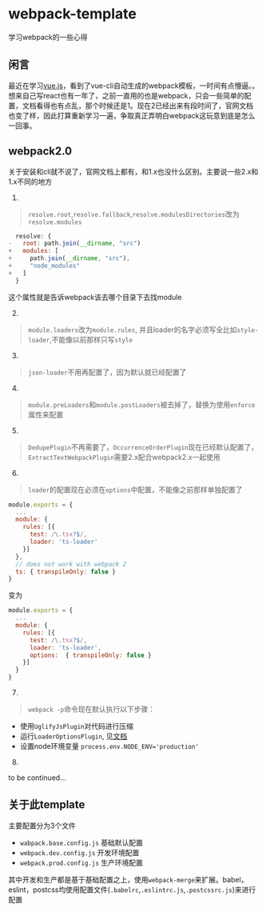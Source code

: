 # webpack-template
学习webpack的一些心得

## 闲言
最近在学习[vue.js](http://cn.vuejs.org/)，看到了vue-cli自动生成的webpack模板，一时间有点懵逼。。想来自己写react也有一年了，之前一直用的也是webpack，只会一些简单的配置，文档看得也有点乱，那个时候还是1。现在2已经出来有段时间了，官网文档也变了样，因此打算重新学习一遍，争取真正弄明白webpack这玩意到底是怎么一回事。

## webpack2.0
关于安装和cli就不说了，官网文档上都有，和1.x也没什么区别。主要说一些2.x和1.x不同的地方

1.
> `resolve.root`,`resolve.fallback`,`resolve.modulesDirectories`改为`resolve.modules`
```js
  resolve: {
-   root: path.join(__dirname, "src")
+   modules: [
+     path.join(__dirname, "src"),
+     "node_modules"
+   ]
  }
```
这个属性就是告诉webpack该去哪个目录下去找module

2.
> `module.loaders`改为`module.rules`, 并且loader的名字必须写全比如`style-loader`,不能像以前那样只写`style`

3.
> `json-loader`不用再配置了，因为默认就已经配置了

4.
> `module.preLoaders`和`module.postLoaders`被去掉了，替换为使用`enforce`属性来配置

5.
> `DedupePlugin`不再需要了，`OccurrenceOrderPlugin`现在已经默认配置了，`ExtractTextWebpackPlugin`需要2.x配合webpack2.x一起使用

6.
> `loader`的配置现在必须在`options`中配置，不能像之前那样单独配置了
```js
module.exports = {
  ...
  module: {
    rules: [{
      test: /\.tsx?$/,
      loader: 'ts-loader'
    }]
  },
  // does not work with webpack 2
  ts: { transpileOnly: false }
}
```
变为
```js
module.exports = {
  ...
  module: {
    rules: [{
      test: /\.tsx?$/,
      loader: 'ts-loader',
      options:  { transpileOnly: false }
    }]
  }
}
```

7.
> `webpack -p`命令现在默认执行以下步骤：
* 使用`UglifyJsPlugin`对代码进行压缩
* 运行`LoaderOptionsPlugin`, 见[文档](https://webpack.js.org/plugins/loader-options-plugin)
* 设置node环境变量 `process.env.NODE_ENV='production'`

8.
to be continued...

## 关于此template
主要配置分为3个文件
* `wabpack.base.config.js` 基础默认配置
* `webpack.dev.config.js` 开发环境配置
* `webpack.prod.config.js` 生产环境配置

其中开发和生产都是基于基础配置之上，使用`webpack-merge`来扩展。babel，eslint，postcss均使用配置文件(`.babelrc`,`.eslintrc.js`,`.postcssrc.js`)来进行配置
